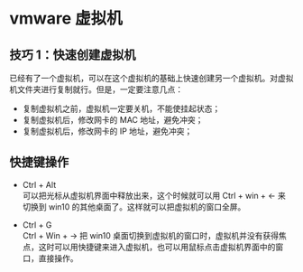 # vmware 虚拟机

## 技巧 1：快速创建虚拟机

已经有了一个虚拟机，可以在这个虚拟机的基础上快速创建另一个虚拟机。对虚拟机文件夹进行复制就行。但是，一定要注意几点：
- 复制虚拟机之前，虚拟机一定要关机，不能使挂起状态；
- 复制虚拟机后，修改网卡的 MAC 地址，避免冲突；
- 复制虚拟机后，修改网卡的 IP 地址，避免冲突；

## 快捷键操作

- Ctrl + Alt  
  可以把光标从虚拟机界面中释放出来，这个时候就可以用 Ctrl + win + <- 来切换到 win10 的其他桌面了。这样就可以把虚拟机的窗口全屏。

- Ctrl + G  
  Ctrl + Win + -> 把 win10 桌面切换到虚拟机的窗口时，虚拟机并没有获得焦点，这时可以用快捷键来进入虚拟机，也可以用鼠标点击虚拟机界面中的窗口，直接操作。
  
